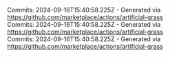 Commits: 2024-09-16T15:40:58.225Z - Generated via https://github.com/marketplace/actions/artificial-grass
<br>
Commits: 2024-09-16T15:40:58.225Z - Generated via https://github.com/marketplace/actions/artificial-grass
<br>
Commits: 2024-09-16T15:40:58.225Z - Generated via https://github.com/marketplace/actions/artificial-grass
<br>
